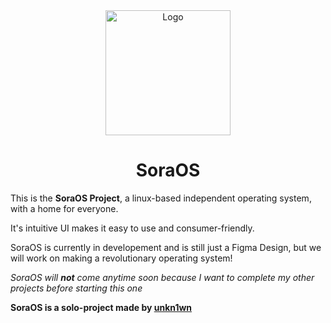 <div align="center">
  <img src="https://soraos.github.io/website/soraos_wbg.png" alt="Logo" width="200" />
  <h1>SoraOS</h1>
</div>

This is the **SoraOS Project**, a linux-based independent operating system, with a home for everyone.

It's intuitive UI makes it easy to use and consumer-friendly.

SoraOS is currently in developement and is still just a Figma Design, but we will work on making a revolutionary operating system!

*SoraOS will **not** come anytime soon because I want to complete my other projects before starting this one*

**SoraOS is a solo-project made by [unkn1wn](https://github.com/unkn1wn0)**
